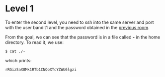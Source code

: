 [comment]: # (Javier de Muller - 2023)

# Level 1

To enter the second level, you need to ssh into the same server and port with the user bandit1 and the password obtained
in the [previous room](lvl0.md).

From the goal, we can see that the password is in a file called **-** in the home directory.
To read it, we use:

    $ cat ./-

which prints:

    rRGizSaX8Mk1RTb1CNQoXTcYZWU6lgzi

